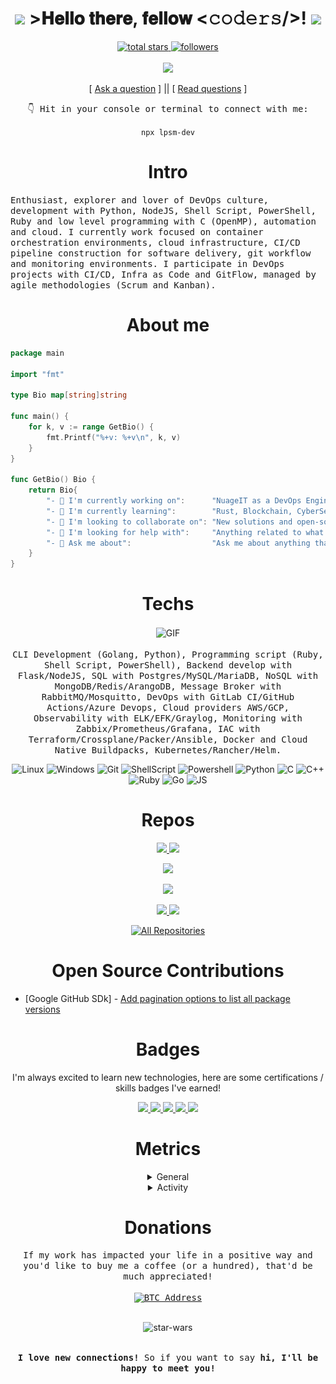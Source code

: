<h1 align="center">
  <img src=".github/assets/kyubey.gif" width="80" heigh="80">
  >𝐇𝐞𝐥𝐥𝐨 𝐭𝐡𝐞𝐫𝐞, 𝐟𝐞𝐥𝐥𝐨𝐰 <𝚌𝚘𝚍𝚎𝚛𝚜/>!
  <img src=".github/assets/cat.gif" width="80" heigh="80">
</h1>

<p align="center">
  <a href="https://github.com/lpsm-dev?tab=repositories&sort=stargazers">
    <img alt="total stars" title="Total stars on GitHub" src="https://custom-icon-badges.herokuapp.com/badge/dynamic/json?logo=star&color=white&labelColor=black&label=Stars&style=for-the-badge&query=%24.stars&url=https://api.github-star-counter.workers.dev/user/lpsm-dev"/>
  </a>

  <a href="https://github.com/lpsm-dev">
    <img alt="followers" title="Follow me on Github" src="https://custom-icon-badges.herokuapp.com/github/followers/lpsm-dev?color=white&labelColor=black&style=for-the-badge&logo=person-add&label=Follow&logoColor=white"/>
  </a>

  <br>
  <br>

  <img src=".github/assets/code.gif" width="175">
</p>

<p align="center">
[ <a href='https://github.com/lpsm-dev/lpsm-dev/issues/new'>Ask a question</a> ] ||
[ <a href='https://github.com/lpsm-dev/lpsm-dev/issues?q=is%3Aissue+is%3Aclosed'>Read questions</a> ]
</p>

<p align="center">
  <samp>👇 Hit in your console or terminal to connect with me:</samp>
  <p align="center">
    <code>npx lpsm-dev</code>
  </p>
</p>

<h1 align="center">Intro</h1>

<p>
  <samp>
    Enthusiast, explorer and lover of DevOps culture, development with Python, NodeJS, Shell Script, PowerShell, Ruby and low level programming with C (OpenMP), automation and cloud. I currently work focused on container orchestration environments, cloud infrastructure, CI/CD pipeline construction for software delivery, git workflow and monitoring environments. I participate in DevOps projects with CI/CD, Infra as Code and GitFlow, managed by agile methodologies (Scrum and Kanban).
  </samp>
</p>

<h1 align="center">About me</h1>

```Go
package main

import "fmt"

type Bio map[string]string

func main() {
    for k, v := range GetBio() {
        fmt.Printf("%+v: %+v\n", k, v)
    }
}

func GetBio() Bio {
    return Bio{
        "- 🔭 I'm currently working on":      "NuageIT as a DevOps Engineer",
        "- 🌱 I'm currently learning":        "Rust, Blockchain, CyberSecurity",
        "- 👯 I'm looking to collaborate on": "New solutions and open-source projects",
        "- 🤔 I'm looking for help with":     "Anything related to what I am currently learning 😅",
        "- 💬 Ask me about":                  "Ask me about anything that you want!",
    }
}
```

<h1 align="center">Techs</h1>

<p align="center">
  <img align="center" src=".github/assets/typing.gif" alt="GIF" width="300" heigh="190"/>

  <br>
  <br>

  <samp>
    CLI Development (Golang, Python), Programming script (Ruby, Shell Script, PowerShell), Backend develop with Flask/NodeJS, SQL with Postgres/MySQL/MariaDB, NoSQL with MongoDB/Redis/ArangoDB, Message Broker with RabbitMQ/Mosquitto, DevOps with GitLab CI/GitHub Actions/Azure Devops, Cloud providers AWS/GCP, Observability with ELK/EFK/Graylog, Monitoring with Zabbix/Prometheus/Grafana, IAC with Terraform/Crossplane/Packer/Ansible, Docker and Cloud Native Buildpacks, Kubernetes/Rancher/Helm.
  </samp>
</p>

<p align="center">
  <img alt="Linux" src="https://img.shields.io/badge/-Linux-black?style=for-the-badge&logo=linux&logoColor=white">
  <img alt="Windows" src="https://img.shields.io/badge/-Windows-black?&style=for-the-badge&logo=windows&logoColor=white">
  <img alt="Git" src="https://img.shields.io/badge/-Git-black?style=for-the-badge&logo=git&logoColor=white">
  <img alt="ShellScript" src="https://img.shields.io/badge/-ShellScript-black?style=for-the-badge&logo=gnu%20bash&logoColor=white">
  <img alt="Powershell" src="https://img.shields.io/badge/-PowerShell-black?&style=for-the-badge&logo=powershell&logoColor=white">
  <img alt="Python" src="https://img.shields.io/badge/Python-black?style=for-the-badge&logo=python&logoColor=white">
  <img alt="C" src="https://img.shields.io/badge/C-black?style=for-the-badge&logo=c&logoColor=white">
  <img alt="C++" src="https://img.shields.io/badge/C%2B%2B-black?style=for-the-badge&logo=c%2B%2B&logoColor=white">
  <img alt="Ruby" src="https://img.shields.io/badge/Ruby-black?style=for-the-badge&logo=ruby&logoColor=white">
  <img alt="Go" src="https://img.shields.io/badge/Go-black?style=for-the-badge&logo=go&logoColor=white">
  <img alt="JS" src="https://img.shields.io/badge/JS-black?style=for-the-badge&logo=javascript&logoColor=white">
</p>

<h1 align="center">Repos</h1>

<p align="center">
  <a href="https://github.com/lpsm-dev/docker-crypto-miner">
    <img src="https://github-readme-stats.vercel.app/api/pin/?username=lpsm-dev&repo=docker-crypto-miner" />
  </a>

  <a href="https://github.com/lpsm-dev/drprune">
    <img src="https://github-readme-stats.vercel.app/api/pin/?username=lpsm-dev&repo=drprune" />
  </a>
</p>

<p align="center">
  <img src="https://github-readme-stats.vercel.app/api?username=lpsm-dev&theme=nord" />
</p>

<p align="center">
  <img src="https://streak-stats.demolab.com/?user=lpsm-dev&theme=nord&" />
</p>

<p align="center">
  <a href="https://github.com/lpsm-dev/auto-earn-pre">
    <img src="https://github-readme-stats.vercel.app/api/pin/?username=lpsm-dev&repo=auto-earn-pre" />
  </a>

  <a href="https://github.com/lpsm-dev/gex">
    <img src="https://github-readme-stats.vercel.app/api/pin/?username=lpsm-dev&repo=gex" />
  </a>

</p>

<p align="center">
  <a href="https://github.com/lpsm-dev?tab=repositories">
    <img alt="All Repositories" title="All Repositories" src="https://custom-icon-badges.herokuapp.com/badge/-All%20Repos-black?style=for-the-badge&logoColor=white&logo=repo"/>
  </a>
</p>

<h1 align="center">Open Source Contributions</h1>

- [Google GitHub SDk] - [Add pagination options to list all package versions](https://github.com/google/go-github/pull/2250)


<h1 align="center">Badges</h1>

<p align="center">I'm always excited to learn new technologies, here are some certifications / skills badges I've earned!</p>

<p align="center">
  <!-- AWS Certified Cloud Practitioner -->
  <a href="https://www.credly.com/badges/b0c0fcc0-dffa-4bcc-9bdb-1c1f0f6101b2/public_url">
    <img src="https://images.credly.com/size/340x340/images/00634f82-b07f-4bbd-a6bb-53de397fc3a6/image.png" width="120">
  </a>

  <!-- AWS Certified SysOps Administrator – Associate -->
  <a href="https://www.credly.com/badges/028637d3-b11e-42c5-bae0-73f08afb8f4b/public_url">
    <img src="https://images.credly.com/size/340x340/images/f0d3fbb9-bfa7-4017-9989-7bde8eaf42b1/image.png" width="120">
  </a>

  <!-- CKAD: Certified Kubernetes Application Developer -->
  <a href="https://www.credly.com/badges/26d70dd2-b56b-4341-8131-8834b37bc666/public_url">
    <img src="https://images.credly.com/size/340x340/images/f88d800c-5261-45c6-9515-0458e31c3e16/ckad_from_cncfsite.png" width="120">
  </a>

  <!-- SC102: Source Control Management with Git -->
  <a href="https://www.credly.com/badges/9a43b812-c467-49aa-b584-59ee8a808d2e/public_url">
    <img src="https://images.credly.com/size/340x340/images/29ad7ced-93b0-4543-b84c-3c6ccc183405/image.png" width="120">
  </a>

  <!-- HashiCorp Certified: Terraform Associate (002) -->
  <a href="https://www.credly.com/badges/1efaf3e3-2681-435e-ab88-49d1f00e8ff7/public_url">
    <img src="https://images.credly.com/size/340x340/images/99289602-861e-4929-8277-773e63a2fa6f/image.png" width="120">
  </a>
</p>

<h1 align="center">Metrics</h1>

<details align="center">
<summary>General</summary>
<p align="center">

<img align="center" src="./metrics/github-metrics.svg" alt="Metrics" width="400">

</p>
</details>

<details align="center">
<summary>Activity</summary>
<p align="center">

[![Github activity graph](https://github-readme-activity-graph.vercel.app/graph?username=lpsm-dev&bg_color=000000&color=ffffff&line=ffffff&point=d9ed45&area=true&hide_border=true)](https://github.com/ashutosh00710/github-readme-activity-graph)

</p>
</details>

<h1 align="center">Donations</h1>

<p align="center">
  <samp>
    If my work has impacted your life in a positive way and you'd like to buy me a coffee (or a hundred), that'd be much appreciated!
  <samp>

  <br>
  <br>

  <a href="https://www.blockchain.com/pt/btc/address/bc1qhfnh66d2wnveg3s932dz4gtmdqljrj67hs7hta">
    <img alt="BTC Address" src="https://img.shields.io/badge/BTC%20Address-black?style=for-the-badge&logo=bitcoin&logoColor=white">
  </a>
</p>

<br>

<div align="center">

<img alt="star-wars" src=".github/assets/yoda.gif" width="225"/>

</div>

<br>

<p align="center">
  <samp>
    <b>
      I love new connections!</b> So if you want to say <b>hi, I'll be happy to meet you!
    </b>
  <samp>
</p>
